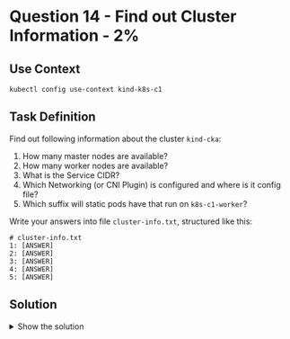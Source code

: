 # Question 14 - Find out Cluster Information - 2%

## Use Context

```shell
kubectl config use-context kind-k8s-c1
```

## Task Definition

Find out following information about the cluster `kind-cka`:
1. How many master nodes are available?
2. How many worker nodes are available?
3. What is the Service CIDR?
4. Which Networking (or CNI Plugin) is configured and where is it config file?
5. Which suffix will static pods have that run on `k8s-c1-worker`?

Write your answers into file `cluster-info.txt`, structured like this:

```shell
# cluster-info.txt
1: [ANSWER]
2: [ANSWER]
3: [ANSWER]
4: [ANSWER]
5: [ANSWER]
```

## Solution

<details>
  <summary>Show the solution</summary>

### How many master and worker nodes are available?

```shell
k get node
NAME                STATUS      ROLES           AGE    VERSION
k8s-c1-control-plane   Ready    control-plane   172m   v1.29.0
k8s-c1-worker          Ready    <none>          172m   v1.29.0
k8s-c1-worker2         Ready    <none>          172m   v1.29.0
```

We see one master and two workers.

### What is the Service CIDR?

```shell
docker exec -it k8s-c1-control-plane bash
root@k8s-c1-control-plane:/# cat /etc/kubernetes/manifests/kube-apiserver.yaml | grep range
    - --service-cluster-ip-range=10.96.0.0/16
```

### Which Networking (or CNI Plugin) is configured and where is its config file?

```shell
root@k8s-c1-control-plane:/# find /etc/cni/net.d/
/etc/cni/net.d/
/etc/cni/net.d/10-kindnet.conflist
root@k8s-c1-control-plane:/# cat /etc/cni/net.d/10-kindnet.conflist | grep cniVersion
        "cniVersion": "0.3.1",
```

By default, the kubelet looks into `/etc/cni/net.d/` to discover the CNI plugins. This will be the same on every master and worker nodes.

### Which suffix static pods have that run on k8s-c1-worker?

`-k8s-c1-worker`

## Result

The resulting `cluster-info.txt` file could look like:

```shell
# cluster-info.txt
1: 1
2: 2
3: 10.96.0.0/16
4: kindnet, /etc/cni/net.d/10-kindnet.conflist
5: -k8s-c1-worker
```
</details>
